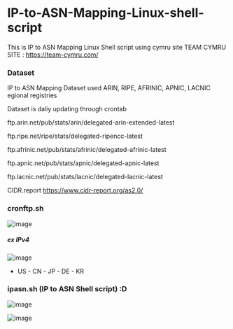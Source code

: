 # IP-to-ASN-Mapping-Linux-shell-script
This is IP to ASN Mapping Linux Shell script using cymru site
TEAM CYMRU SITE : https://team-cymru.com/

### Dataset
IP to ASN Mapping Dataset used ARIN, RIPE, AFRINIC, APNIC, LACNIC egional registries

Dataset is daliy updating through crontab

ftp.arin.net/pub/stats/arin/delegated-arin-extended-latest

ftp.ripe.net/ripe/stats/delegated-ripencc-latest

ftp.afrinic.net/pub/stats/afrinic/delegated-afrinic-latest

ftp.apnic.net/pub/stats/apnic/delegated-apnic-latest

ftp.lacnic.net/pub/stats/lacnic/delegated-lacnic-latest

CIDR.report
https://www.cidr-report.org/as2.0/

### cronftp.sh
![image](https://user-images.githubusercontent.com/47383452/141474813-a9d730d0-1b6a-4778-a88f-7755234b54ba.png)

##### ex IPv4
![image](https://user-images.githubusercontent.com/47383452/141475523-73144fed-6c22-40a1-b7c5-eb2935483afd.png)
* US - CN - JP - DE - KR

### ipasn.sh (IP to ASN Shell script) :D
![image](https://user-images.githubusercontent.com/47383452/141476542-3fb7c22d-c5b2-422d-8548-7296e71f4e94.png)

![image](https://user-images.githubusercontent.com/47383452/141483478-1ca8c23b-44fd-473d-8f03-980b23c0878f.png)
